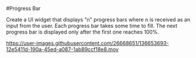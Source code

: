#Progress Bar

Create a UI widget that displays "n" progress bars where n is received as an input from the user. 
Each progress bar takes some time to fill. The next progress bar is displayed only after the first one reaches 100%.



https://user-images.githubusercontent.com/26668651/136653693-12e5411d-190a-45ed-a087-1ab89ccf18e8.mov

